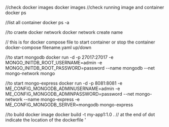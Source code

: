 //check docker images
docker images
//check running image and container
docker ps

//list all container
docker ps -a

//to craete docker network
docker network create name 

// this is for docker compose file to start container or stop the container
docker-compose filename.yaml up/down 

//to start mongodb 
docker run -d -p 27017:27017 -e MONGO_INITDB_ROOT_USERNAME=admin -e MONGO_INITDB_ROOT_PASSWORD=password --name mongodb --net mongo-network mongo    

//to start mongo-express
docker run -d -p 8081:8081 -e ME_CONFIG_MONGODB_ADMINUSERNAME=admin -e ME_CONFIG_MONGODB_ADMINPASSWORD=password --net mongo-network --name mongo-express -e ME_CONFIG_MONGODB_SERVER=mongodb mongo-express   

//to build docker image
docker build -t my-app1:1.0 . // at the end of dot indicate the location of the dockerfile '



